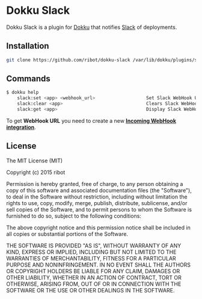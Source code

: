 # Dokku Slack

Dokku Slack is a plugin for [Dokku](https://github.com/progrium/dokku) that notifies [Slack](http://www.slack.com) of deployments.

## Installation

```sh
git clone https://github.com/ribot/dokku-slack /var/lib/dokku/plugins/slack
```

## Commands

```sh
$ dokku help
    slack:set <app> <webhook_url>                   Set Slack WebHook URL
    slack:clear <app>                               Clears Slack WebHook URL
    slack:get <app>                                 Display Slack WebHook URL
```

To get **WebHook URL** you need to create a new
[**Incoming WebHook integration**](https://slack.com/services/new/incoming-webhook).

## License

The MIT License (MIT)

Copyright (c) 2015 ribot

Permission is hereby granted, free of charge, to any person obtaining a copy
of this software and associated documentation files (the "Software"), to deal
in the Software without restriction, including without limitation the rights
to use, copy, modify, merge, publish, distribute, sublicense, and/or sell
copies of the Software, and to permit persons to whom the Software is
furnished to do so, subject to the following conditions:

The above copyright notice and this permission notice shall be included in
all copies or substantial portions of the Software.

THE SOFTWARE IS PROVIDED "AS IS", WITHOUT WARRANTY OF ANY KIND, EXPRESS OR
IMPLIED, INCLUDING BUT NOT LIMITED TO THE WARRANTIES OF MERCHANTABILITY,
FITNESS FOR A PARTICULAR PURPOSE AND NONINFRINGEMENT. IN NO EVENT SHALL THE
AUTHORS OR COPYRIGHT HOLDERS BE LIABLE FOR ANY CLAIM, DAMAGES OR OTHER
LIABILITY, WHETHER IN AN ACTION OF CONTRACT, TORT OR OTHERWISE, ARISING FROM,
OUT OF OR IN CONNECTION WITH THE SOFTWARE OR THE USE OR OTHER DEALINGS IN THE
SOFTWARE.
